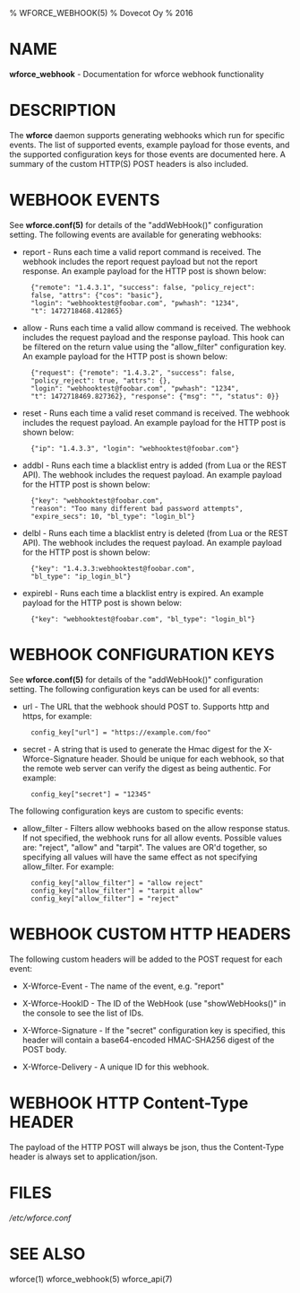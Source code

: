 % WFORCE_WEBHOOK(5)
% Dovecot Oy
% 2016

# NAME
**wforce_webhook** - Documentation for wforce webhook functionality

# DESCRIPTION
The **wforce** daemon supports generating webhooks which run for
specific events. The list of supported events, example payload for
those events, and the supported configuration keys for those events
are documented here. A summary of the custom HTTP(S) POST headers is
also included.

# WEBHOOK EVENTS

See **wforce.conf(5)** for details of the "addWebHook()" configuration
setting. The following events are available for generating webhooks:

* report - Runs each time a valid report command is received. The webhook
  includes the report request payload but not the report response. An
  example payload for the HTTP post is shown below:

		{"remote": "1.4.3.1", "success": false, "policy_reject":
		false, "attrs": {"cos": "basic"},
		"login": "webhooktest@foobar.com", "pwhash": "1234",
		"t": 1472718468.412865}

* allow - Runs each time a valid allow command is received. The
  webhook includes the request payload and the response payload. This
  hook can be filtered on the return value using the "allow_filter" 
  configuration key. An example payload for the HTTP post is shown below:

		{"request": {"remote": "1.4.3.2", "success": false,
		"policy_reject": true, "attrs": {},
		"login": "webhooktest@foobar.com", "pwhash": "1234",
		"t": 1472718469.827362}, "response": {"msg": "", "status": 0}}

* reset - Runs each time a valid reset command is received. The
  webhook includes the request payload. An example payload for the
  HTTP post is shown below:

		{"ip": "1.4.3.3", "login": "webhooktest@foobar.com"}

* addbl - Runs each time a blacklist entry is added (from Lua or the
  REST API). The webhook includes the request payload. An example
  payload for the HTTP post is shown below:

		{"key": "webhooktest@foobar.com",
		"reason": "Too many different bad password attempts",
		"expire_secs": 10, "bl_type": "login_bl"}

* delbl - Runs each time a blacklist entry is deleted (from Lua or the 
  REST API). The webhook includes the request payload. An example
  payload for the HTTP post is shown below:

		{"key": "1.4.3.3:webhooktest@foobar.com",
		"bl_type": "ip_login_bl"}

* expirebl - Runs each time a blacklist entry is expired. An example
  payload for the HTTP post is shown below:

		{"key": "webhooktest@foobar.com", "bl_type": "login_bl"}

# WEBHOOK CONFIGURATION KEYS

See **wforce.conf(5)** for details of the "addWebHook()" configuration
setting. The following configuration keys can be used for all events:

* url - The URL that the webhook should POST to. Supports http and
  https, for example:

		config_key["url"] = "https://example.com/foo"

* secret - A string that is used to generate the Hmac digest for the
  X-Wforce-Signature header. Should be unique for each webhook, so
  that the remote web server can verify the digest as being
  authentic. For example:

		config_key["secret"] = "12345"

The following configuration keys are custom to specific events:

* allow_filter - Filters allow webhooks based on the allow response
  status. If not specified, the webhook runs for all allow
  events. Possible values are: "reject", "allow" and
  "tarpit". The values are OR'd together, so specifying all values
  will have the same effect as not specifying allow_filter. For
  example: 

		config_key["allow_filter"] = "allow reject"
		config_key["allow_filter"] = "tarpit allow"
		config_key["allow_filter"] = "reject"

# WEBHOOK CUSTOM HTTP HEADERS

The following custom headers will be added to the POST request for
each event:

* X-Wforce-Event - The name of the event, e.g. "report"

* X-Wforce-HookID - The ID of the WebHook (use "showWebHooks()" in the
  console to see the list of IDs.

* X-Wforce-Signature - If the "secret" configuration key is specified,
  this header will contain a base64-encoded HMAC-SHA256 digest of the POST body.

* X-Wforce-Delivery - A unique ID for this webhook.

# WEBHOOK HTTP Content-Type HEADER

The payload of the HTTP POST will always be json, thus the
Content-Type header is always set to application/json.

# FILES
*/etc/wforce.conf*

# SEE ALSO
wforce(1) wforce_webhook(5) wforce_api(7)
